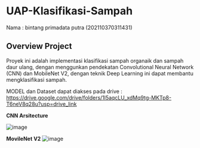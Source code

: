 # UAP-Klasifikasi-Sampah


Nama  : bintang primadata putra (202110370311431)

## Overview Project

Proyek ini adalah implementasi klasifikasi sampah organaik dan sampah daur ulang, dengan menggunkan pendekatan Convolutional Neural Network (CNN) dan MobileNet V2, dengan  teknik Deep Learning ini dapat membantu mengklasifikasi sampah.

MODEL dan Dataset dapat diakses pada drive : https://drive.google.com/drive/folders/1l5aqcLU_xdMq9tg-MKTp8-T6neV8q28u?usp=drive_link


**CNN Arsitecture**

![image](https://github.com/user-attachments/assets/628d4c2a-93c5-4d1e-a7a1-65ed7bba710b)

**MovileNet V2**
![image](https://github.com/user-attachments/assets/de5496ff-ae83-4d54-ba1e-dee28ba1592e)


